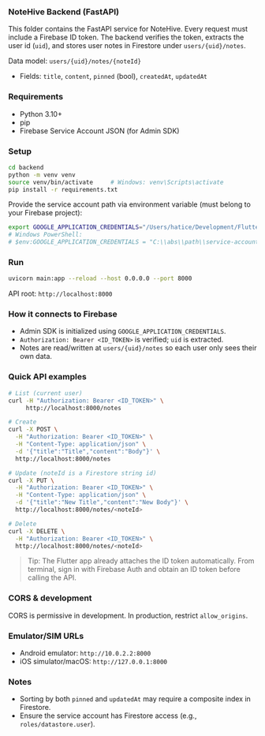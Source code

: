 ### NoteHive Backend (FastAPI)

This folder contains the FastAPI service for NoteHive. Every request must include a Firebase ID token. The backend verifies the token, extracts the user id (`uid`), and stores user notes in Firestore under `users/{uid}/notes`.

Data model: `users/{uid}/notes/{noteId}`
- Fields: `title`, `content`, `pinned` (bool), `createdAt`, `updatedAt`

### Requirements
- Python 3.10+
- pip
- Firebase Service Account JSON (for Admin SDK)

### Setup
```bash
cd backend
python -m venv venv
source venv/bin/activate     # Windows: venv\Scripts\activate
pip install -r requirements.txt
```

Provide the service account path via environment variable (must belong to your Firebase project):
```bash
export GOOGLE_APPLICATION_CREDENTIALS="/Users/hatice/Development/FlutterProjects/notehive/backend/notehive-app-firebase-adminsdk-fbsvc-dcdf21c72c.json"   # macOS/Linux
# Windows PowerShell:
# $env:GOOGLE_APPLICATION_CREDENTIALS = "C:\\abs\\path\\service-account.json"
```

### Run
```bash
uvicorn main:app --reload --host 0.0.0.0 --port 8000
```

API root: `http://localhost:8000`

### How it connects to Firebase
- Admin SDK is initialized using `GOOGLE_APPLICATION_CREDENTIALS`.
- `Authorization: Bearer <ID_TOKEN>` is verified; `uid` is extracted.
- Notes are read/written at `users/{uid}/notes` so each user only sees their own data.

### Quick API examples
```bash
# List (current user)
curl -H "Authorization: Bearer <ID_TOKEN>" \
     http://localhost:8000/notes

# Create
curl -X POST \
  -H "Authorization: Bearer <ID_TOKEN>" \
  -H "Content-Type: application/json" \
  -d '{"title":"Title","content":"Body"}' \
  http://localhost:8000/notes

# Update (noteId is a Firestore string id)
curl -X PUT \
  -H "Authorization: Bearer <ID_TOKEN>" \
  -H "Content-Type: application/json" \
  -d '{"title":"New Title","content":"New Body"}' \
  http://localhost:8000/notes/<noteId>

# Delete
curl -X DELETE \
  -H "Authorization: Bearer <ID_TOKEN>" \
  http://localhost:8000/notes/<noteId>
```

> Tip: The Flutter app already attaches the ID token automatically. From terminal, sign in with Firebase Auth and obtain an ID token before calling the API.

### CORS & development
CORS is permissive in development. In production, restrict `allow_origins`.

### Emulator/SIM URLs
- Android emulator: `http://10.0.2.2:8000`
- iOS simulator/macOS: `http://127.0.0.1:8000`

### Notes
- Sorting by both `pinned` and `updatedAt` may require a composite index in Firestore.
- Ensure the service account has Firestore access (e.g., `roles/datastore.user`).